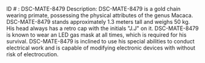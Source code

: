 ID # : DSC-MATE-8479
Description: DSC-MATE-8479 is a gold chain wearing primate, possessing the physical attributes of the genus Macaca. DSC-MATE-8479 stands approximately 1.3 meters tall and weighs 50 kg. His head always has a retro cap with the initials "J.J" on it. DSC-MATE-8479 is known to wear an LED gas mask at all times, which is required for his survival. DSC-MATE-8479 is inclined to use his special abilities to conduct electrical work and is capable of modifying electronic devices with without risk of electrocution.